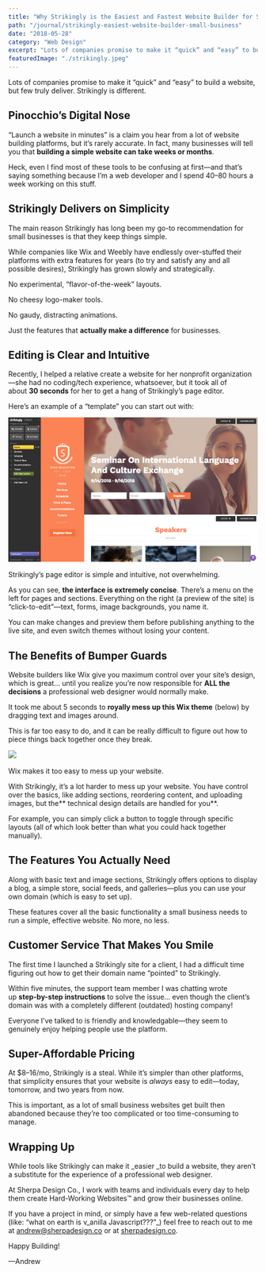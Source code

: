 ```yaml
---
title: "Why Strikingly is the Easiest and Fastest Website Builder for Small Businesses"
path: "/journal/strikingly-easiest-website-builder-small-business"
date: "2018-05-28"
category: "Web Design"
excerpt: "Lots of companies promise to make it “quick” and “easy” to build a website, but few truly deliver. Strikingly is different."
featuredImage: "./strikingly.jpeg"
---
```


Lots of companies promise to make it “quick” and “easy” to build a website, but few truly deliver. Strikingly is different.

## Pinocchio’s Digital Nose

“Launch a website in minutes” is a claim you hear from a lot of website building platforms, but it’s rarely accurate. In fact, many businesses will tell you that **building a simple website can take weeks or months**.

Heck, even I find most of these tools to be confusing at first—and that’s saying something because I’m a web developer and I spend 40–80 hours a week working on this stuff.

## Strikingly Delivers on Simplicity

The main reason Strikingly has long been my go-to recommendation for small businesses is that they keep things simple.

While companies like Wix and Weebly have endlessly over-stuffed their platforms with extra features for years (to try and satisfy any and all possible desires), Strikingly has grown slowly and strategically.

No experimental, “flavor-of-the-week” layouts.

No cheesy logo-maker tools.

No gaudy, distracting animations.

Just the features that **actually make a difference** for businesses.

## Editing is Clear and Intuitive

Recently, I helped a relative create a website for her nonprofit organization—she had no coding/tech experience, whatsoever, but it took all of about **30 seconds** for her to get a hang of Strikingly’s page editor.

Here’s an example of a “template” you can start out with:

![](./strikingly-theme.png)

Strikingly’s page editor is simple and intuitive, not overwhelming.

As you can see, **the interface is extremely concise**. There’s a menu on the left for pages and sections. Everything on the right (a preview of the site) is “click-to-edit”—text, forms, image backgrounds, you name it.

You can make changes and preview them before publishing anything to the live site, and even switch themes without losing your content.

## The Benefits of Bumper Guards

Website builders like Wix give you maximum control over your site’s design, which is great… until you realize you’re now responsible for **ALL the decisions** a professional web designer would normally make.

It took me about 5 seconds to **royally mess up this Wix theme** (below) by dragging text and images around.

This is far too easy to do, and it can be really difficult to figure out how to piece things back together once they break.

![](/strikingly.jpeg)

Wix makes it too easy to mess up your website.

With Strikingly, it’s a lot harder to mess up your website. You have control over the basics, like adding sections, reordering content, and uploading images, but the** technical design details are handled for you**.

For example, you can simply click a button to toggle through specific layouts (all of which look better than what you could hack together manually).

## The Features You Actually Need

Along with basic text and image sections, Strikingly offers options to display a blog, a simple store, social feeds, and galleries—plus you can use your own domain (which is easy to set up).

These features cover all the basic functionality a small business needs to run a simple, effective website. No more, no less.

## Customer Service That Makes You Smile

The first time I launched a Strikingly site for a client, I had a difficult time figuring out how to get their domain name “pointed” to Strikingly.

Within five minutes, the support team member I was chatting wrote up **step-by-step instructions** to solve the issue… even though the client’s domain was with a completely different (outdated) hosting company!

Everyone I’ve talked to is friendly and knowledgable—they seem to genuinely enjoy helping people use the platform.

## Super-Affordable Pricing

At $8–16/mo, Strikingly is a steal. While it’s simpler than other platforms, that simplicity ensures that your website is _always_ easy to edit—today, tomorrow, and two years from now.

This is important, as a lot of small business websites get built then abandoned because they’re too complicated or too time-consuming to manage.

## Wrapping Up

While tools like Strikingly can make it _easier _to build a website, they aren’t a substitute for the experience of a professional web designer.

At Sherpa Design Co., I work with teams and individuals every day to help them create Hard-Working Websites™ and grow their businesses online.

If you have a project in mind, or simply have a few web-related questions (like: “what on earth is v_anilla Javascript???”_) feel free to reach out to me at andrew@sherpadesign.co or at [sherpadesign.co](http://sherpadesign.co/).

Happy Building!

—Andrew